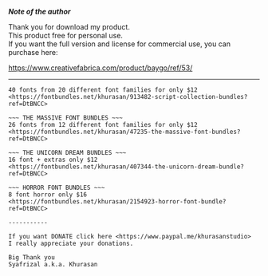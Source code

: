 ***Note of the author***

Thank you for download my product.  
 This product free for personal use.  
 If you want the full version and license for commercial use, you can purchase here:  
   
 <https://www.creativefabrica.com/product/baygo/ref/53/>  
   
 -----------  
   
 ~~~ SCRIPT COLLECTION FONT BUNDLES ~~~  
 40 fonts from 20 different font families for only $12  
 <https://fontbundles.net/khurasan/913482-script-collection-bundles?ref=DtBNCC>  
   
 ~~~ THE MASSIVE FONT BUNDLES ~~~  
 26 fonts from 12 different font families for only $12  
 <https://fontbundles.net/khurasan/47235-the-massive-font-bundles?ref=DtBNCC>  
   
 ~~~ THE UNICORN DREAM BUNDLES ~~~  
 16 font + extras only $12  
 <https://fontbundles.net/khurasan/407344-the-unicorn-dream-bundle?ref=DtBNCC>  
   
 ~~~ HORROR FONT BUNDLES ~~~  
 8 font horror only $16  
 <https://fontbundles.net/khurasan/2154923-horror-font-bundle?ref=DtBNCC>  
   
 -----------  
   
 If you want DONATE click here <https://www.paypal.me/khurasanstudio>  
 I really appreciate your donations.  
   
 Big Thank you   
 Syafrizal a.k.a. Khurasan